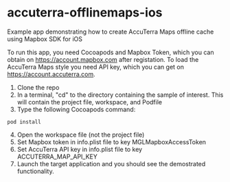 # accuterra-offlinemaps-ios
Example app demonstrating how to create AccuTerra Maps offline cache using Mapbox SDK for iOS

To run this app, you need Cocoapods and Mapbox Token, which you can obtain on https://account.mapbox.com after registation. To load the AccuTerra Maps style you need API key, which you can get on https://account.accuterra.com. 

1. Clone the repo
2. In a terminal, "cd" to the directory containing the sample of interest. This will contain the project file, workspace, and Podfile
3. Type the following Cocoapods command:
```
pod install
```
4. Open the workspace file (not the project file)
5. Set Mapbox token in info.plist file to key MGLMapboxAccessToken 
6. Set AccuTerra API key in info.plist file to key ACCUTERRA_MAP_API_KEY
7. Launch the target application and you should see the demostrated functionality.
